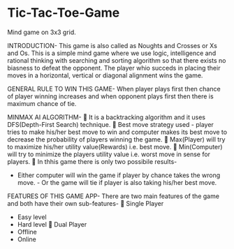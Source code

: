 # Tic-Tac-Toe-Game
Mind game on 3x3 grid.
    
    
INTRODUCTION-
This game is also called as Noughts and Crosses or Xs and Os. This is a simple mind game where we use logic, intelligence and rational thinking with searching and sorting algorithm so that there exists no biasness to defeat the opponent. The player whio succeds in placing their moves in a horizontal, vertical or diagonal alignment wins the game.

GENERAL RULE TO WIN THIS GAME-
When player plays first then chance of player winning increases and when opponent plays first then there is maximum chance of tie.

MINMAX AI ALGORITHM-
	It is a backtracking algorithm and it uses DFS(Depth-First Search) technique.
	Best move strategy used - player tries to make his/her best move to win and computer makes its best move to decrease the probability of players winning the game.
	Max(Player) will try to maximize his/her utility value(Rewards) i.e. best move.
	Min(Computer) will try to minimize the players utility value i.e. worst move in sense for players.
	In thhis game there is only two possibile results-
- Either computer will win the game if player by chance takes the wrong move.
                      - Or the game will tie if player is also taking his/her best move.
   
   
FEATURES OF THIS GAME APP-
There are two main features of the game and both have their own sub-features-
	Single Player
-	Easy level
-	Hard level
	Dual Player
-	Offline
-	Online

